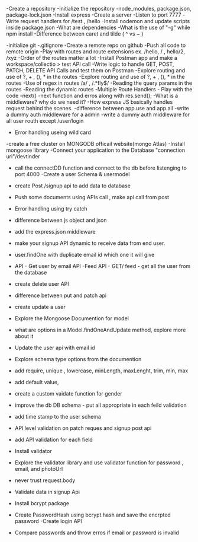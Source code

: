 -Create a repository
-Initialize the repository
-node_modules, package.json, package-lock.json
-Install express
-Create a server
-Listen to port 7777
-Write request handlers for /test , /hello
-Install nodemon and update scripts inside package.json
-What are dependencies
-What is the use of "-g" while npm install
-Difference between caret and tilde ( ^ vs ~ )

-initialize git
-.gitignore
-Create a remote repo on github
-Push all code to remote origin
-Play with routes and route extensions ex. /hello, / , hello/2, /xyz
-Order of the routes matter a lot
-Install Postman app and make a workspace/collectio > test API call
-Write logic to handle GET, POST, PATCH, DELETE API Calls and test them on Postman
-Explore routing and use of ?, + , (), * in the routes
-Explore routing and use of ?, + , (), * in the routes
-Use of regex in routes /a/ , /.*fly$/
-Reading the query params in the routes
-Reading the dynamic routes
-Multiple Route Handlers - Play with the code
-next()
-next function and erros along with res.send();
-What is a middleware? why do we need it?
-How express JS basically handles request behind the scenes.
-difference between app.use and app.all
-write a dummy auth middleware for a admin
-write a dummy auth middleware for all user routh except /user/login
- Error handling useing wild card


-create a free cluster on MONGODB officail website(mongo Atlas)
-Install mongoose library
-Connect your application to the Database "connection url"/devtinder
- call the connectDD function and connect to the db before listenging to port 4000
-Create a user Schema & usermodel
- create Post /signup api to add data to database
- Push some documents using APIs call , make api call from post 
- Error handling using try catch

- difference between js object and json
- add the express.json middleware
- make your signup API dynamic to receive data from end user.
- user.findOne with duplicate email id which one it will give 
- API - Get user by email
API -Feed API - GET/ feed - get all the user from the database
- create delete user API
- difference between put and patch api
- create update a user
- Explore the Mongoose Documention for model
- what are options in a Model.findOneAndUpdate method, explore more about it
- Update the user api with email id

- Explore schema type options from the documention
- add require, unique , lowercase, minLength, maxLenght, trim, min, max
- add default value,
- create a custom vaidate function for gender
- improve the db DB schema - put all appropriate in each feild validation 
- add time stamp to the user schema
- API level validation on patch reques and signup post api
- add API validation for each field
- Install validator
- Explore the validator library and use validator function for password , email, and photoUrl
- never trust request.body

- Validate data in signup Api
- Install bcrypt package
- Create PasswordHash using bcrypt.hash and save the encrpted password
-Create login API
- Compare passwords and throw erros if email or password is invalid



